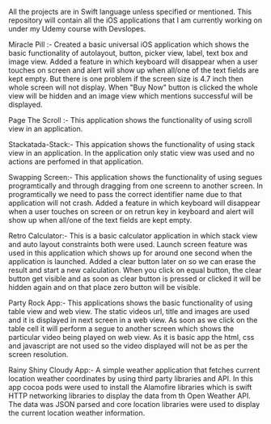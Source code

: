 All the projects are in Swift language unless specified or mentioned. This repository will contain all the iOS applications that I am currently working on under my Udemy course with Devslopes.

Miracle Pill :- Created a basic universal iOS application which shows the basic functionality of autolayout, button, picker view, label, text box and image view. Added a feature in which keyboard will disappear when a user touches on screen and alert will show up when all/one of the text fields are kept empty. But there is one problem if the screen size is 4.7 inch then whole screen will not display. When "Buy Now" button is clicked the whole view will be hidden and an image view which mentions successful will be displayed.

Page The Scroll :- This application shows the functionality of using scroll view in an application. 

Stackatada-Stack:- This appication shows the functionality of using stack view in an application. In the application only static view was used and no actions are perfomed in that application.

Swapping Screen:- This application shows the functionality of using segues programtically and through dragging from one screenn to another screen. In programtically we need to pass the correct identifier name due to that application will not crash. Added a feature in which keyboard will disappear when a user touches on screen or on retrun key in keyboard and alert will show up when all/one of the text fields are kept empty.

Retro Calculator:- This is a basic calculator application in which stack view and auto layout constraints both were used. Launch screen feature was used in this application which shows up for around one second when the application is launched. Added a clear button later on so we can erase the result and start a new calculation. When you click on equal button, the clear button get visible and as soon as clear button is pressed or clicked it will be hidden again and on that place zero button will be visible.

Party Rock App:- This applications shows the basic functionality of using table view and web view. The static videos url, title and images are used and it is displayed in next screen in a web view. As soon as we click on the table cell it will perform a segue to another screen which shows the particular video being played on web view. As it is basic app the html, css and javascript are not used so the video displayed will not be as per the screen resolution.

Rainy Shiny Cloudy App:- A simple weather application that fetches current location weather coordinates by using third party libraries and API. In this app cocoa pods were used to install the Alamofire libraries which is swift HTTP networking libraries to display the data from th Open Weather API. The data was JSON parsed and core location libraries were used to display the current location weather information. 
